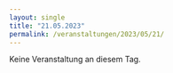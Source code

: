 ```yaml
---
layout: single
title: "21.05.2023"
permalink: /veranstaltungen/2023/05/21/
---
```


Keine Veranstaltung an diesem Tag.
